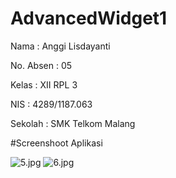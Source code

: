 # AdvancedWidget1

Nama : Anggi Lisdayanti

No. Absen : 05

Kelas : XII RPL 3

NIS : 4289/1187.063

Sekolah : SMK Telkom Malang

#Screenshoot Aplikasi

![5.jpg](https://docs.google.com/uc?id=0B0CFHk2H9RL8TS0xajlSLTlnS1U)
![6.jpg](https://docs.google.com/uc?id=0B0CFHk2H9RL8NHJTamZUaGZsT2c)
